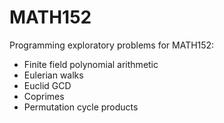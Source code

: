 # MATH152 #

Programming exploratory problems for MATH152:
* Finite field polynomial arithmetic
* Eulerian walks
* Euclid GCD
* Coprimes
* Permutation cycle products
